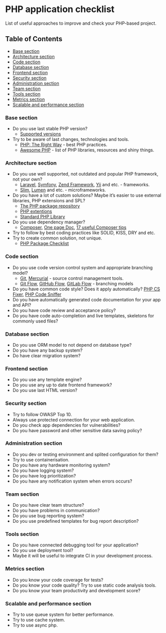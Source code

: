 # PHP application checklist

List of useful approaches to improve and check your PHP-based project.

## Table of Contents
- [Base section](#base-section)
- [Architecture section](#architecture-section)
- [Code section](#code-section)
- [Database section](#database-section)
- [Frontend section](#frontend-section)
- [Security section](#security-section)
- [Administration section](#administration-section)
- [Team section](#team-section)
- [Tools section](#tools-section)
- [Metrics section](#metrics-section)
- [Scalable and performance section](#scalable-and-performance-section)

### Base section
* Do you use last stable PHP version?
  * [Supported versions](http://php.net/supported-versions.php)
* Try to be aware of last changes, technologies and tools.
  * [PHP: The Right Way](http://www.phptherightway.com/) - best PHP practices.
  * [Awesome PHP](https://github.com/ziadoz/awesome-php) - list of PHP libraries, resources and shiny things.

### Architecture section
* Do you use well supported, not outdated and popular PHP framework, not your own?
  * [Laravel](https://laravel.com), [Symfony](https://symfony.com), [Zend Framework](https://framework.zend.com/), [Yii](https://www.yiiframework.com) and etc. - frameworks.
  * [Slim](https://www.slimframework.com), [Lumen](https://www.slimframework.com) and etc. - microframeworks.
* Do you have a lot of custom solutions? Maybe it’s easier to use external libraries, PHP extensions and SPL?
  * [The PHP package repository](https://packagist.org)
  * [PHP extentions](http://php.net/manual/en/extensions.php)
  * [Standard PHP Library](http://php.net/manual/en/book.spl.php)
* Do you use dependency manager?
  * [Composer](https://getcomposer.org), [One page Doc](http://composer.json.jolicode.com), [17 useful Composer tips](https://blog.martinhujer.cz/17-tips-for-using-composer-efficiently/)
* Try to follow by best coding practices like SOLID, KISS, DRY and etc.
* Try to create common solution, not unique.
  * [PHP Package Checklist](http://phppackagechecklist.com/#1,2,3,4,5,6,7,8,9,10,11,12,13,14)

### Code section
* Do you use code version control system and appropriate branching model?
  * [Git](https://git-scm.com), [Mercurial](https://www.mercurial-scm.org) - source control management tools.
  * [Git Flow](https://www.atlassian.com/git/tutorials/comparing-workflows/gitflow-workflow), [GitHub Flow](http://scottchacon.com/2011/08/31/github-flow.html), [GitLab Flow](https://about.gitlab.com/2014/09/29/gitlab-flow/) - branching models
* Do you have common code style? Does it apply automatically?
  [PHP CS Fixer](http://cs.sensiolabs.org), [PHP Code Sniffer](https://github.com/squizlabs/PHP_CodeSniffer)
* Do you have automatically generated code documentation for your app and API?
* Do you have code review and acceptance policy?
* Do you have code auto-completion and live templates, skeletons for commonly used files?

### Database section
* Do you use ORM model to not depend on database type? 
* Do you have any backup system? 
* Do have clear migration system? 

### Frontend section
* Do you use any template engine? 
* Do you use any up to date frontend framework? 
* Do you use last HTML version? 

### Security section
* Try to follow OWASP Top 10.
* Always use protected connection for your web application.
* Do you check app dependencies for vulnerabilities? 
* Do you have password and other sensitive data saving policy? 

### Administration section
* Do you dev or testing environment and splited configuration for them? 
* Try to use containerisation. 
* Do you have any hardware monitoring system? 
* Do you have logging system? 
* Do you have log prioritization? 
* Do you have any notification system when errors occurs? 

### Team section
* Do you have clear team structure? 
* Do you have problems in communication?
* Do you use bug reporting system? 
* Do you use predefined templates for bug report description? 

### Tools section
* Do you have connected debugging tool for your application? 
* Do you use deployment tool? 
* Maybe it will be useful to integrate CI in your development process. 

### Metrics section
* Do you know your code coverage for tests?
* Do you know your code quality? Try to use static code analysis tools.
* Do you know your team productivity and development score?

### Scalable and performance section
* Try to use queue system for better performance. 
* Try to use cache system.
* Try to use async php.
